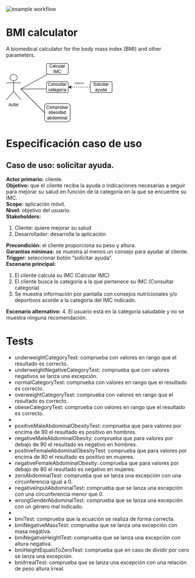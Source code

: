![example workflow](https://github.com/jmhorcas/bmicalc/actions/workflows/maven.yml/badge.svg)

# BMI calculator
A biomedical calculator for the body mass index (BMI) and other parameters.

![Alt text](https://github.com/ElArquitectorgo/bmicalc/blob/main/doc/prueba.drawio.png)

# Especificación caso de uso
## Caso de uso: solicitar ayuda.
**Actor primario:** cliente.  
**Objetivo:** que el cliente reciba la ayuda o indicaciones necesarias a seguir para mejorar su salud en función de la categoría en la que se encuentre su IMC.  
**Scope:** aplicación móvil.  
**Nivel:** objetivo del usuario.  
**Stakeholders:**
1. Cliente: quiere mejorar su salud
2. Desarrollador: desarrolla la aplicación

**Precondición:** el cliente proporciona su peso y altura.  
**Garantías mínimas:** se muestra al menos un consejo para ayudar al cliente.  
**Trigger:** seleccionar botón “solicitar ayuda”.  
**Escenario principal:**
1. El cliente calcula su IMC (Calcular IMC)
2. El cliente busca la categoría a la que pertenece su IMC (Consultar categoría)
3. Se muestra información por pantalla con consejos nutricionales y/o deportivos acorde a la categoría del IMC indicado.

**Escenario alternativo:**
4. El usuario está en la categoría saludable y no se muestra ninguna recomendación.

# Tests
- underweightCategoryTest: comprueba con valores en rango que el resultado es correcto.
- underweightNegativeCategoryTest: comprueba que con valores negativos se lanza una excepción.
- normalCategoryTest: comprueba con valores en rango que el resultado es correcto.
- overweightCategoryTest: comprueba con valores en rango que el resultado es correcto.
- obeseCategoryTest: comprueba con valores en rango que el resultado es correcto.
- 
- positiveMaleAbdominalObesityTest: comprueba que para valores por encima de 90 el resultado es positivo en hombres.
- negativeMaleAbdominalObesity: comprueba que para valores por debajo de 90 el resultado es negativo en hombres.
- positiveFemaleAbdominalObesityTest: comprueba que para valores por encima de 80 el resultado es positivo en mujeres.
- negativeFemaleAbdominalObesity: comprueba que para valores por debajo de 80 el resultado es negativo en mujeres.
- zeroAbdominalTest: comprueba que se lanza una excepción con una circunferencia igual a 0.
- negativeInputAbdominalTest: comprueba que se lanza una excepción con una circunferencia menor que 0.
- wrongGenderAbdominalTest: comprueba que se lanza una excepción con un género mal indicado.
- 
- bmiTest: comprueba que la ecuación se realiza de forma correcta.
- bmiNegativeMassTest: comprueba que se lanza una excepción con masa negativa.
- bmiNegativeHeightTest: comprueba que se lanza una excepción con altura negativa.
- bmiHeightEqualsToZeroTest: comprueba que en caso de dividir por cero se lanza una excepción.
- bmiIrrealTest: comprueba que se lanza una excepción con una relación de peso altura irreal.